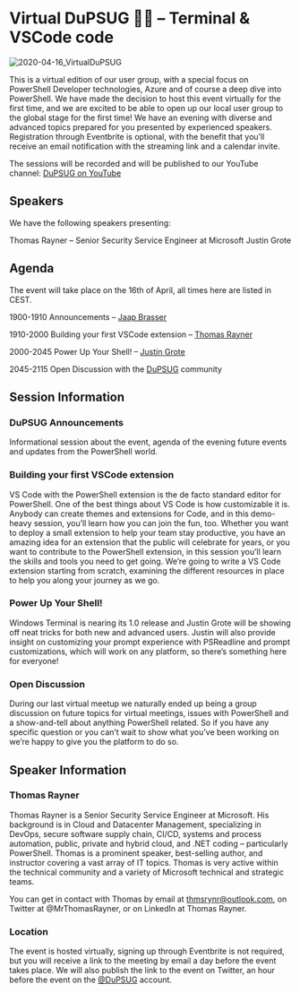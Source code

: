 # Virtual DuPSUG 👩‍💻 – Terminal &amp; VSCode code

![2020-04-16_VirtualDuPSUG](https://i0.wp.com/dupsug.com/wp-content/uploads/2020/04/2020-04-08_VirtualDuPSUG_April.png?resize=768%2C432)

This is a virtual edition of our user group, with a special focus on PowerShell Developer technologies, Azure and of course a deep dive into PowerShell. We have made the decision to host this event virtually for the first time, and we are excited to be able to open up our local user group to the global stage for the first time! We have an evening with diverse and advanced topics prepared for you presented by experienced speakers. Registration through Eventbrite is optional, with the benefit that you’ll receive an email notification with the streaming link and a calendar invite.

The sessions will be recorded and will be published to our YouTube channel: [DuPSUG on YouTube](https://www.youtube.com/channel/UC5iBPdiO47C_h_y1L0wndLQ)

## Speakers

We have the following speakers presenting:

Thomas Rayner – Senior Security Service Engineer at Microsoft
Justin Grote
 

## Agenda

The event will take place on the 16th of April, all times here are listed in CEST.

1900-1910 Announcements – [Jaap Brasser](https://twitter.com/jaap_brasser)

1910-2000 Building your first VSCode extension – [Thomas Rayner](https://twitter.com/MrThomasRayner)

2000-2045 Power Up Your Shell! – [Justin Grote](https://twitter.com/JustinWGrote)

2045-2115 Open Discussion with the [DuPSUG](https://twitter.com/dupsug) community
 

## Session Information

### DuPSUG Announcements

Informational session about the event, agenda of the evening future events and updates from the PowerShell world.

### Building your first VSCode extension

VS Code with the PowerShell extension is the de facto standard editor for PowerShell. One of the best things about VS Code is how customizable it is. Anybody can create themes and extensions for Code, and in this demo-heavy session, you’ll learn how you can join the fun, too. Whether you want to deploy a small extension to help your team stay productive, you have an amazing idea for an extension that the public will celebrate for years, or you want to contribute to the PowerShell extension, in this session you’ll learn the skills and tools you need to get going. We’re going to write a VS Code extension starting from scratch, examining the different resources in place to help you along your journey as we go.

### Power Up Your Shell!

Windows Terminal is nearing its 1.0 release and Justin Grote will be showing off neat tricks for both new and advanced users. Justin will also provide insight on customizing your prompt experience with PSReadline and prompt customizations, which will work on any platform, so there’s something here for everyone!

### Open Discussion

During our last virtual meetup we naturally ended up being a group discussion on future topics for virtual meetings, issues with PowerShell and a show-and-tell about anything PowerShell related. So if you have any specific question or you can’t wait to show what you’ve been working on we’re happy to give you the platform to do so.

## Speaker Information

### Thomas Rayner

Thomas Rayner is a Senior Security Service Engineer at Microsoft. His background is in Cloud and Datacenter Management, specializing in DevOps, secure software supply chain, CI/CD, systems and process automation, public, private and hybrid cloud, and .NET coding – particularly PowerShell. Thomas is a prominent speaker, best-selling author, and instructor covering a vast array of IT topics. Thomas is very active within the technical community and a variety of Microsoft technical and strategic teams.

You can get in contact with Thomas by email at thmsrynr@outlook.com, on Twitter at @MrThomasRayner, or on LinkedIn at Thomas Rayner.

### Location

The event is hosted virtually, signing up through Eventbrite is not required, but you will receive a link to the meeting by email a day before the event takes place. We will also publish the link to the event on Twitter, an hour before the event on the [@DuPSUG](https://twitter.com/dupsug) account.
